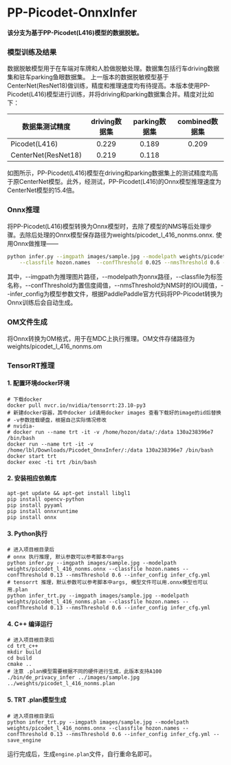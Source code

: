 # PP-Picodet-OnnxInfer 

**该分支为基于PP-Picodet(L416)模型的数据脱敏。**

### 模型训练及结果

数据脱敏模型用于在车端对车牌和人脸做脱敏处理。数据集包括行车driving数据集和驻车parking鱼眼数据集。
上一版本的数据脱敏模型基于CenterNet(ResNet18)做训练，精度和推理速度均有待提高。本版本使用PP-Picodet(L416)模型进行训练，并将driving和parking数据集合并。精度对比如下：

|       数据集测试精度         | driving数据集   |parking数据集  | combined数据集 |
|--------------------|:--------:|:--------:|:-------:|
|Picodet(L416)| 0.229| 0.189   | 0.209 |
|CenterNet(ResNet18) | 0.219      |  0.118    |    |

如图所示，PP-Picodet(L416)模型在driving和parking数据集上的测试精度均高于原CenterNet模型。此外，经测试，PP-Picodet(L416)的Onnx模型推理速度为CenterNet模型的15.4倍。

### Onnx推理

将PP-Picodet(L416)模型转换为Onnx模型时，去除了模型的NMS等后处理步骤。去除后处理的Onnx模型保存路径为weights/picodet_l_416_nonms.onnx. 使用Onnx做推理——

```sh
python infer.py --imgpath images/sample.jpg --modelpath weights/picodet_l_416_nonms.onnx \
    --classfile hozon.names  --confThreshold 0.025 --nmsThreshold 0.6 --infer_config infer_cfg.yml
```

其中，--imgpath为推理图片路径，--modelpath为onnx路径，--classfile为标签名称，--confThreshold为置信度阈值，--nmsThreshold为NMS时的IOU阈值，--infer_config为模型参数文件，根据PaddlePaddle官方代码将PP-Picodet转换为Onnx训练后会自动生成。

### OM文件生成
将Onnx转换为OM格式，用于在MDC上执行推理。OM文件存储路径为weights/picodet_l_416_nonms.om

### TensorRT推理

#### 1. 配置环境docker环境

```shell
# 下载docker
docker pull nvcr.io/nvidia/tensorrt:23.10-py3
# 新建docker容器，其中docker id请用docker images 查看下载好的image的id后替换
# -v参数挂载硬盘，根据自己实际情况修改
# nvidia-
# docker run --name trt -it -v /home/hozon/data/:/data 130a238396e7 /bin/bash
docker run --name trt -it -v /home/lbl/Downloads/Picodet_OnnxInfer/:/data 130a238396e7 /bin/bash
docker start trt
docker exec -ti trt /bin/bash
```

#### 2. 安装相应依赖库

```shell
apt-get update && apt-get install libgl1 
pip install opencv-python
pip install pyyaml
pip install onnxruntime
pip install onnx
```

#### 3. Python执行

```shell
# 进入项目根目录后
# onnx 执行推理, 默认参数可以参考脚本中args
python infer.py --imgpath images/sample.jpg --modelpath weights/picodet_l_416_nonms.onnx --classfile hozon.names --confThreshold 0.13 --nmsThreshold 0.6 --infer_config infer_cfg.yml
# tensorrt 推理，默认参数可以参考脚本中args, 模型文件可以用.onnx模型也可以用.plan
python infer_trt.py --imgpath images/sample.jpg --modelpath weights/picodet_l_416_nonms.plan --classfile hozon.names --confThreshold 0.13 --nmsThreshold 0.6 --infer_config infer_cfg.yml
```

#### 4. C++ 编译运行

```shell
# 进入项目根目录后
cd trt_c++
mkdir build
cd build
cmake ..
# 注意 .plan模型需要根据不同的硬件进行生成，此版本支持A100
./bin/de_privacy_infer ../images/sample.jpg ../weights/picodet_l_416_nonms.plan
```

#### 5. TRT .plan模型生成

```shell
# 进入项目根目录后
python infer_trt.py --imgpath images/sample.jpg --modelpath weights/picodet_l_416_nonms.onnx --classfile hozon.names --confThreshold 0.13 --nmsThreshold 0.6 --infer_config infer_cfg.yml --save_engine
```

运行完成后，生成`engine.plan`文件，自行重命名即可。
